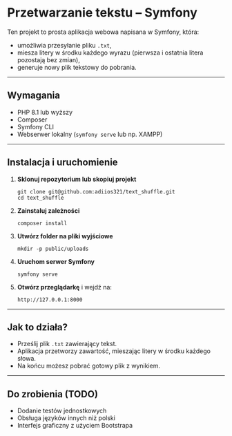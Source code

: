 # Przetwarzanie tekstu – Symfony

Ten projekt to prosta aplikacja webowa napisana w Symfony, która:

- umożliwia przesyłanie pliku `.txt`,
- miesza litery w środku każdego wyrazu (pierwsza i ostatnia litera pozostają bez zmian),
- generuje nowy plik tekstowy do pobrania.

---

## Wymagania

- PHP 8.1 lub wyższy  
- Composer  
- Symfony CLI  
- Webserwer lokalny (`symfony serve` lub np. XAMPP)  

---

##  Instalacja i uruchomienie

1. **Sklonuj repozytorium lub skopiuj projekt**
   ```
   git clone git@github.com:adiios321/text_shuffle.git
   cd text_shuffle
   ```

2. **Zainstaluj zależności**
   ```
   composer install
   ```

3. **Utwórz folder na pliki wyjściowe**
   ```
   mkdir -p public/uploads
   ```

4. **Uruchom serwer Symfony**
   ```
   symfony serve
   ```

5. **Otwórz przeglądarkę** i wejdź na:
   ```
   http://127.0.0.1:8000
   ```

---

## Jak to działa?

- Prześlij plik `.txt` zawierający tekst.
- Aplikacja przetworzy zawartość, mieszając litery w środku każdego słowa.
- Na końcu możesz pobrać gotowy plik z wynikiem.

---

## Do zrobienia (TODO)

- Dodanie testów jednostkowych
- Obsługa języków innych niż polski
- Interfejs graficzny z użyciem Bootstrapa

